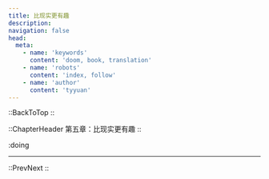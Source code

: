 ```yaml
---
title: 比现实更有趣
description: 
navigation: false
head:
  meta:
    - name: 'keywords'
      content: 'doom, book, translation'
    - name: 'robots'
      content: 'index, follow'
    - name: 'author'
      content: 'tyyuan'
---
```


::BackToTop
::

::ChapterHeader
第五章：比现实更有趣
::



:doing

---

::PrevNext
::